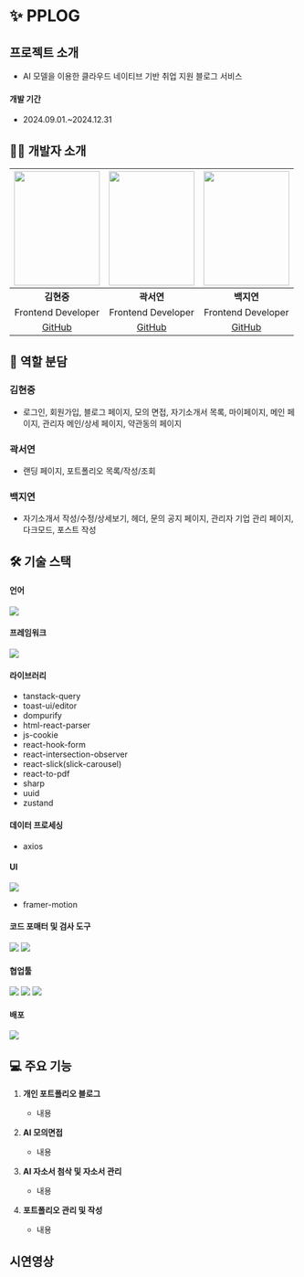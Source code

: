 # ✨ PPLOG 

## 프로젝트 소개
- AI 모델을 이용한 클라우드 네이티브 기반 취업 지원 블로그 서비스


#### 개발 기간
- 2024.09.01.~2024.12.31

## 🧑‍💻 개발자 소개
|<img src="https://github.com/user-attachments/assets/53d3f3d5-6cef-400b-9be1-61bb78631321" width="150px" height="200px" />|<img src="https://github.com/user-attachments/assets/b2d1e09f-bb82-48ee-b3db-c5c6f192bf7b" width="150px" height="200px" />|<img src="https://github.com/user-attachments/assets/33a21583-674d-441d-9a91-808705b3792e" width="150px" height="200px" />|
|:---:|:---:|:---:|
|**김현중**|**곽서연**|**백지연**|
|Frontend Developer|Frontend Developer|Frontend Developer|
|[GitHub](https://github.com/kimgorok) | [GitHub](https://github.com/yeonilil) | [GitHub](https://github.com/BaekJiyeon02)|

## 🙋 역할 분담
### 김현중
- 로그인, 회원가입, 블로그 페이지, 모의 면접, 자기소개서 목록, 마이페이지, 메인 페이지, 관리자 메인/상세 페이지, 약관동의 페이지

### 곽서연
- 랜딩 페이지, 포트폴리오 목록/작성/조회

### 백지연
- 자기소개서 작성/수정/상세보기, 헤더, 문의 공지 페이지, 관리자 기업 관리 페이지, 다크모드, 포스트 작성


## 🛠️ 기술 스택

#### 언어
<img src="https://img.shields.io/badge/TypeScript-007ACC?style=for-the-badge&logo=typescript&logoColor=white">

#### 프레임워크

<img src="https://img.shields.io/badge/next%20js-000000?style=for-the-badge&logo=nextdotjs&logoColor=white"> 

#### 라이브러리

- tanstack-query
- toast-ui/editor
- dompurify
- html-react-parser
- js-cookie
- react-hook-form
- react-intersection-observer
- react-slick(slick-carousel)
- react-to-pdf
- sharp
- uuid
- zustand

#### 데이터 프로세싱
- axios

#### UI

<img src="https://img.shields.io/badge/Tailwind_CSS-38B2AC?style=for-the-badge&logo=tailwind-css&logoColor=white"> 

- framer-motion


#### 코드 포매터 및 검사 도구

<img src="https://img.shields.io/badge/eslint-3A33D1?style=for-the-badge&logo=eslint&logoColor=white"> <img src="https://img.shields.io/badge/prettier-1A2C34?style=for-the-badge&logo=prettier&logoColor=F7BA3E"> 

#### 협업툴

<img src="https://img.shields.io/badge/github-181717?style=for-the-badge&logo=github&logoColor=white"> <img src="https://img.shields.io/badge/Notion-000000?style=for-the-badge&logo=notion&logoColor=white"> <img src="https://img.shields.io/badge/Discord-%235865F2.svg?style=for-the-badge&logo=discord&logoColor=white">

#### 배포

<img src="https://img.shields.io/badge/vercel-%23000000.svg?style=for-the-badge&logo=vercel&logoColor=white">


## 💻 주요 기능
1. **개인 포트폴리오 블로그**
   - 내용

2. **AI 모의면접**
   - 내용

3. **AI 자소서 첨삭 및 자소서 관리**
   - 내용

4. **포트폴리오 관리 및 작성**
   - 내용
     

## 시연영상


